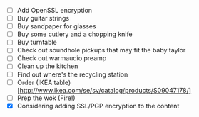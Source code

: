  - [ ] Add OpenSSL encryption
 - [ ] Buy guitar strings
 - [ ] Buy sandpaper for glasses
 - [ ] Buy some cutlery and a chopping knife
 - [ ] Buy turntable
 - [ ] Check out soundhole pickups that may fit the baby taylor
 - [ ] Check out warmaudio preamp
 - [ ] Clean up the kitchen
 - [ ] Find out where's the recycling station
 - [ ] Order (IKEA table)[http://www.ikea.com/se/sv/catalog/products/S09047178/]
 - [ ] Prep the wok (Fire!)
 - [X] Considering adding SSL/PGP encryption to the content
